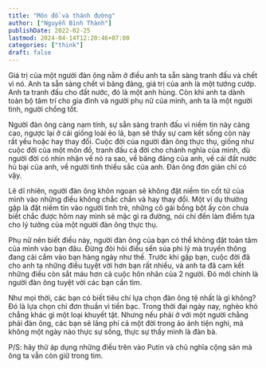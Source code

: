 ```yaml
---
title: "Môn đồ và thánh đường"
author: ["Nguyễn Bình Thành"]
publishDate: 2022-02-25
lastmod: 2024-04-14T12:20:46+07:00
categories: ["think"]
draft: false
---
```


Giá trị của một người đàn ông nằm ở điều anh ta sẵn sàng tranh đấu và
chết vì nó. Anh ta sẵn sàng chết vì băng đảng, giá trị của anh là một
tướng cướp. Anh ta tranh đấu cho đất nước, đó là một anh hùng. Còn khi
anh ta dành toàn bộ tâm trí cho gia đình và người phụ nữ của mình, anh
ta là một người tình, người chồng tốt.

Người đàn ông càng nam tính, sự sẵn sàng tranh đấu vì niềm tin này càng
cao, ngược lại ở cái giống loài ẻo lả, bạn sẽ thấy sự cam kết sống còn
này rất yếu hoặc hay thay đổi. Cuộc đời của người đàn ông thực thụ,
giống như cuộc đời của một môn đồ, tranh đấu cả đời cho chánh nghĩa của
mình, dù người đời có nhìn nhận về nó ra sao, về băng đảng của anh, về
cái đất nước hủ bại của anh, về người tình thiếu sắc của anh. Đàn ông
đơn giản chỉ có vậy.

Lẽ dĩ nhiên, người đàn ông khôn ngoan sẽ không đặt niềm tin cốt tử của
mình vào những điều không chắc chắn và hay thay đổi. Một ví dụ thường
gặp là đặt niềm tin vào người tình trẻ, những cô gái bồng bột ấy còn
chưa biết chắc được hôm nay mình sẽ mặc gì ra đường, nói chi đến làm
điểm tựa cho lý tưởng của một người đàn ông thực thụ.

Phụ nữ nên biết điều này, người đàn ông của bạn có thể không đặt toàn
tâm của mình vào bạn đâu. Đừng đòi hỏi điều sến súa phi lý mà truyền
thông đang cài cắm vào bạn hàng ngày như thế. Trước khi gặp bạn, cuộc
đời đã cho anh ta những điều tuyệt vời hơn bạn rất nhiều, và anh ta đã
cam kết những điều còn sắt máu hơn cả cuộc hôn nhân của 2 người. Đó mới
chính là người đàn ông tuyệt vời các bạn cần tìm.

Như mọi thời, các bạn có biết tiêu chí lựa chọn đàn ông tệ nhất là gì
không? Đó là lựa chọn chỉ đơn thuần vì tiền bạc. Trong thời đại ngày
nay, nghèo khó chẳng khác gì một loại khuyết tật. Nhưng nếu phải ở với
một người chẳng phải đàn ông, các bạn sẽ lãng phí cả một đời trong ảo
ảnh tiện nghi, mà không một ngày nào thực sự sống, thực sự thấy mình là
đàn bà.

P/S: hãy thử áp dụng những điều trên vào Putin và chủ nghĩa cộng sản mà
ông ta vẫn còn giữ trong tim.

